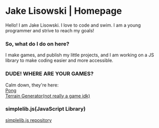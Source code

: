 # Jake Lisowski | Homepage
Hello! I am Jake Lisowski. I love to code and swim. I am a young programmer and strive to reach my goals!

### So, what do I do on here?
I make games, and publish my little projects, and I am working on a JS library to make coding easier and more accessible.

### DUDE! WHERE ARE YOUR GAMES?
Calm down, they're here:  
[Pong](https://jmlisowski.github.io/pong)  
[Terrain Generator(not really a game idk)](https://jmlisowski.github.io/PerlinTerrain)

### simplelib.js(JavaScript Library)  
[simplelib.js repository](https://jmlisowski.github.io/simplelib.js)
